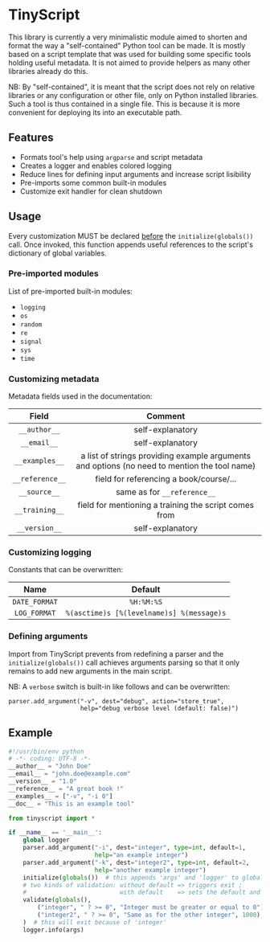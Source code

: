 # TinyScript

This library is currently a very minimalistic module aimed to shorten and format the way a "self-contained" Python tool can be made. It is mostly based on a script template that was used for building some specific tools holding useful metadata. It is not aimed to provide helpers as many other libraries already do this.

NB: By "self-contained", it is meant that the script does not rely on relative libraries or any configuration or other file, only on Python installed libraries. Such a tool is thus contained in a single file. This is because it is more convenient for deploying its into an executable path.


## Features

- Formats tool's help using ```argparse``` and script metadata
- Creates a logger and enables colored logging
- Reduce lines for defining input arguments and increase script lisibility
- Pre-imports some common built-in modules
- Customize exit handler for clean shutdown


## Usage

Every customization MUST be declared <u>before</u> the ```initialize(globals())``` call. Once invoked, this function appends useful references to the script's dictionary of global variables.

### Pre-imported modules

List of pre-imported built-in modules:
- ```logging```
- ```os```
- ```random```
- ```re```
- ```signal```
- ```sys```
- ```time```

### Customizing metadata

Metadata fields used in the documentation:

**Field** | **Comment**
:---: | :---:
```__author__``` | self-explanatory
```__email__``` | self-explanatory
```__examples__``` | a list of strings providing example arguments and options (no need to mention the tool name)
```__reference__``` | field for referencing a book/course/...
```__source__``` | same as for ```__reference__```
```__training__``` | field for mentioning a training the script comes from
```__version__``` | self-explanatory


### Customizing logging

Constants that can be overwritten:

**Name** | **Default**
:---: | :---:
```DATE_FORMAT``` | ```%H:%M:%S```
```LOG_FORMAT``` | ```%(asctime)s [%(levelname)s] %(message)s```


### Defining arguments

Import from TinyScript prevents from redefining a parser and the ```initialize(globals())``` call achieves arguments parsing so that it only remains to add new arguments in the main script.

NB: A ```verbose``` switch is built-in like follows and can be overwritten:

```
parser.add_argument("-v", dest="debug", action="store_true",
                    help="debug verbose level (default: false)")
```


## Example

```py
#!/usr/bin/env python
# -*- coding: UTF-8 -*-
__author__ = "John Doe"
__email__ = "john.doe@example.com"
__version__ = "1.0"
__reference__ = "A great book !"
__examples__ = ["-v", "-i 0"]
__doc__ = "This is an example tool"

from tinyscript import *

if __name__ == '__main__':
    global logger
    parser.add_argument("-i", dest="integer", type=int, default=1,
                        help="an example integer")
    parser.add_argument("-k", dest="integer2", type=int, default=2,
                        help="another example integer")
    initialize(globals())  # this appends 'args' and 'logger' to globals
    # two kinds of validation: without default => triggers exit ;
    #                          with default    => sets the default and continues
    validate(globals(),
        ("integer", " ? >= 0", "Integer must be greater or equal to 0"),
        ("integer2", " ? >= 0", "Same as for the other integer", 1000),
    )  # this will exit because of 'integer'
    logger.info(args)
```
